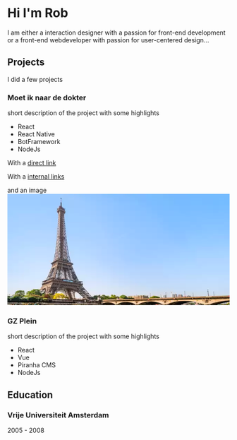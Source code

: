 
<a name="0_intromd"></a>

Hi I'm Rob
==============
I am either a interaction designer with a passion for front-end development or a front-end webdeveloper with passion for user-centered design...

## Projects


<a name="1_projects0_projectsmd"></a>

I did a few projects

<a name="1_projects1_minddmd"></a>

### Moet ik naar de dokter
short description of the project with some highlights
- React
- React Native
- BotFramework
- NodeJs

With a [direct link](https://www.nu.nl/economie/6138654/sector-voorziet-volgende-week-grote-stappen-op-weg-naar-meer-reizen.html)

With a [internal links](#2_educationvumd)

and an image
![alt text](https://github.com/robkostermans/robkostermans.github.io/blob/main/docs/assets/paris.webp?raw=true)



<a name="1_projects2_gzpleinmd"></a>

### GZ Plein
short description of the project with some highlights
- React
- Vue
- Piranha CMS 
- NodeJs
## Education


<a name="2_education_educationmd"></a>



<a name="2_educationvumd"></a>

### Vrije Universiteit Amsterdam
2005 - 2008